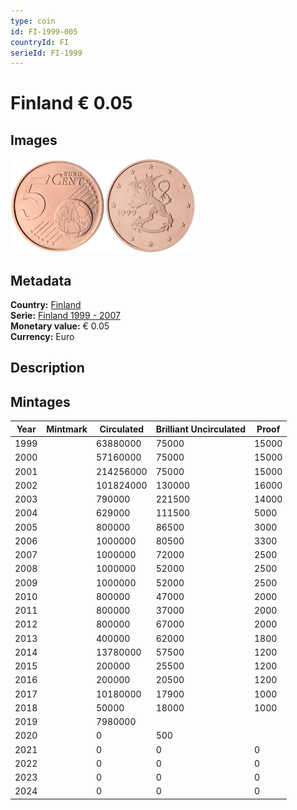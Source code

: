 ```yaml
---
type: coin
id: FI-1999-005
countryId: FI
serieId: FI-1999
---
```


# Finland € 0.05

## Images

<img src="../../../Images/common-2002-005.webp" height="150" alt="Front image"><img src="Images/finland-1999-005.webp" height="150" alt="Back image">

## Metadata

**Country:** [Finland](../index.md)\
**Serie:** [Finland 1999 - 2007](index.md)\
**Monetary value:** € 0.05\
**Currency:** Euro

## Description

## Mintages

| Year | Mintmark | Circulated | Brilliant Uncirculated | Proof |
| ---- | -------- | ---------- | ---------------------- | ----- |
| 1999 |          | 63880000          | 75000                  | 15000 |
| 2000 |          | 57160000          | 75000                  | 15000 |
| 2001 |          | 214256000          | 75000                  | 15000 |
| 2002 |          | 101824000          | 130000                 | 16000 |
| 2003 |          | 790000          | 221500                 | 14000 |
| 2004 |          | 629000          | 111500                 | 5000  |
| 2005 |          | 800000          | 86500                  | 3000  |
| 2006 |          | 1000000          | 80500                  | 3300  |
| 2007 |          | 1000000          | 72000                  | 2500  |
| 2008 |          | 1000000          | 52000                  | 2500  |
| 2009 |          | 1000000          | 52000                  | 2500  |
| 2010 |          | 800000          | 47000                  | 2000  |
| 2011 |          | 800000          | 37000                  | 2000  |
| 2012 |          | 800000          | 67000                  | 2000  |
| 2013 |          | 400000          | 62000                  | 1800  |
| 2014 |          | 13780000          | 57500                  | 1200  |
| 2015 |          | 200000          | 25500                  | 1200  |
| 2016 |          | 200000          | 20500                  | 1200  |
| 2017 |          | 10180000          | 17900                  | 1000  |
| 2018 |          | 50000          | 18000                  | 1000  |
| 2019 |          | 7980000          |                        |       |
| 2020 |          | 0          | 500                    |       |
| 2021 |          | 0          | 0                      | 0     |
| 2022 |          | 0          | 0                      | 0     |
| 2023 |          | 0          | 0                      | 0     |
| 2024 |          | 0          | 0                      | 0     |
